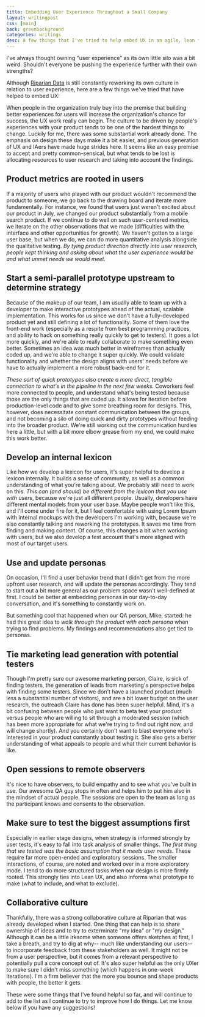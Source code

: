 ```yaml
---
title: Embedding User Experience Throughout a Small Company
layout: writingpost
css: [main]
back: greenbackground
categories: writings
desc: A few things that I've tried to help embed UX in an agile, lean framework.
---
```



I've always thought owning "user experience" as its own little silo was a bit weird. Shouldn't everyone be pushing the experience further with their own strengths?

Although [Riparian Data](http://ripariandata.com "Riparian Data") is still constantly reworking its own culture in relation to user experience, here are a few things we've tried that have helped to embed UX:

When people in the organization truly buy into the premise that building better experiences for users will increase the organization's chance for success, the UX work really can begin. The culture to be driven by people's experiences with your product tends to be one of the hardest things to change. Luckily for me, there was some substantial work already done. The emphasis on design these days make it a bit easier, and previous generation of UX and IAers have made huge strides here. It seems like an easy premise to accept and pretty common-sensical, but what tends to be lost is allocating resources to user research and taking into account the findings. 

## Product metrics are rooted in users

If a majority of users who played with our product wouldn't recommend the product to someone, we go back to the drawing board and iterate more fundamentally. For instance, we found that users just weren't excited about our product in July, we changed our product substantially from a mobile search product. If we continue to do well on such user-centered metrics, we iterate on the other observations that we made (difficulties with the interface and other opportunities for growth). We haven't gotten to a large user base, but when we do, we can do more quantitative analysis alongside the qualitative testing. *By tying product direction directly into user research, people kept thinking and asking about what the user experience would be and what unmet needs we would meet.*

## Start a semi-parallel prototype upstream to determine strategy

Because of the makeup of our team, I am usually able to team up with a developer to make interactive prototypes ahead of the actual, scalable implementation. This works for us since we don't have a fully-developed product yet and still defining a lot of functionality. Some of them love the front-end work (especially as a respite from best programming practices, and ability to hack on something really quickly to get to testers). It goes a lot more quickly, and we're able to really collaborate to make something even better. Sometimes an idea was much better in wireframes than actually coded up, and we're able to change it super quickly. We could validate functionality and whether the design aligns with users' needs before we have to actually implement a more robust back-end for it. 

*These sort of quick prototypes also create a more direct, tangible connection to what's in the pipeline in the next few weeks.* Coworkers feel more connected to people, and understand what's being tested because those are the only things that are coded up. It allows for iteration before production-level code and to give some breathing room for designs. This, however, does necessitate constant communication between the groups, and not becoming a silo of doing quick and dirty prototypes without feeding into the broader product. We're still working out the communication hurdles here a little, but with a bit more elbow grease from my end, we could make this work better.

## Develop an internal lexicon

Like how we develop a lexicon for users, it's super helpful to develop a lexicon internally. It builds a sense of community, as well as a common understanding of what you're talking about. We probably still need to work on this. *This can (and should) be different from the lexicon that you use with users*, because we're just all different people. Usually, developers have different mental models from your user base. Maybe people won't like this, and I'll come under fire for it, but I feel comfortable with using Lorem Ipsum with internal mockups with the developers I'm working with, because we're also constantly talking and reworking the prototypes. It saves me time from finding and making content. Of course, this changes a bit when working with users, but we also develop a test account that's more aligned with most of our target users. 

## Use and update personas

On occasion, I'll find a user behavior trend that I didn't get from the more upfront user research, and will update the personas accordingly. They tend to start out a bit more general as our problem space wasn't well-defined at first. I could be better at embedding personas in our day-to-day conversation, and it's something to constantly work on.

But something cool that happened when our QA person, Mike, started: he had this great idea to *walk through the product with each persona* when trying to find problems. My findings and recommendations also get tied to personas. 

## Tie marketing lead generation with potential testers

Though I'm pretty sure our awesome marketing person, Claire, is sick of finding testers, the generation of leads from marketing's perspective helps with finding some testers. Since we don't have a launched product (much less a substantial number of visitors), and are a bit lower budget on the user research, the outreach Claire has done has been super helpful. Mind, it's a bit confusing between people who just want to beta test your product versus people who are willing to sit through a moderated session (which has been more appropriate for what we're trying to find out right now, and will change shortly). And you certainly don't want to blast everyone who's interested in your product constantly about testing it. She also gets a better understanding of what appeals to people and what their current behavior is like.

## Open sessions to remote observers

It's nice to have observers, to build empathy and to see what you've built in use. Our awesome QA guy stops in often and helps him to put him also in the mindset of actual people. The sessions are open to the team as long as the participant knows and consents to the observation.

## Make sure to test the biggest assumptions first

Especially in earlier stage designs, when strategy is informed strongly by user tests, it's easy to fall into task analysis of smaller things. *The first thing that we tested was the basic assumption that it meets user needs.* These require far more open-ended and exploratory sessions. The smaller interactions, of course, are noted and worked over in a more exploratory mode. I tend to do more structured tasks when our design is more firmly rooted. This strongly ties into Lean UX, and also informs what prototype to make (what to include, and what to exclude). 

## Collaborative culture

Thankfully, there was a strong collaborative culture at Riparian that was already developed when I started. One thing that can help is to share ownership of ideas and to try to exterminate "my idea" or "my design." Although it can be a little irksome when someone offers sketches at first, I take a breath, and try to dig at why-- much like understanding our users-- to incorporate feedback from these stakeholders as well. It might not be from a user perspective, but it comes from a relevant perspective to potentially pull a core concept out of. It's also super helpful as the only UXer to make sure I didn't miss something (which happens in one-week iterations). I'm a firm believer that the more you bounce and shape products with people, the better it gets.

These were some things that I've found helpful so far, and will continue to add to the list as I continue to try to improve how I do things. Let me know below if you have any suggestions!